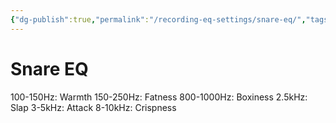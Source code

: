 ```yaml
---
{"dg-publish":true,"permalink":"/recording-eq-settings/snare-eq/","tags":["Keep/Label/Mixing","Keep/Label/Drums"]}
---
```


# Snare EQ

100-150Hz: Warmth
150-250Hz: Fatness
800-1000Hz: Boxiness
2.5kHz: Slap
3-5kHz: Attack
8-10kHz: Crispness